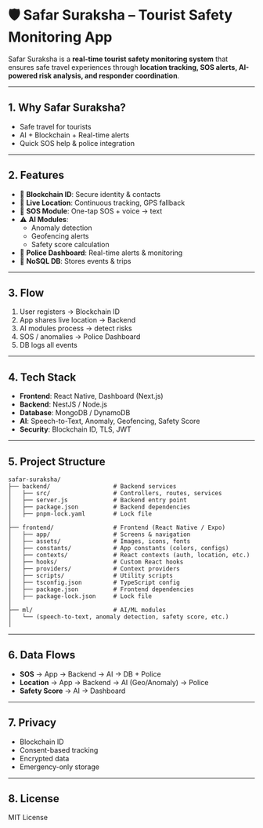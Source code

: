 # 🛡️ Safar Suraksha – Tourist Safety Monitoring App  

Safar Suraksha is a **real-time tourist safety monitoring system** that ensures safe travel experiences through **location tracking, SOS alerts, AI-powered risk analysis, and responder coordination**.  

---

## 1. Why Safar Suraksha?  
- Safe travel for tourists  
- AI + Blockchain + Real-time alerts  
- Quick SOS help & police integration 

---

## 2. Features  

- 🔐 **Blockchain ID**: Secure identity & contacts  
- 📍 **Live Location**: Continuous tracking, GPS fallback  
- 🚨 **SOS Module**: One-tap SOS + voice → text  
- ⚠️ **AI Modules**:  
  - Anomaly detection  
  - Geofencing alerts  
  - Safety score calculation  
- 👮 **Police Dashboard**: Real-time alerts & monitoring  
- 💾 **NoSQL DB**: Stores events & trips

---

## 3. Flow  

1. User registers → Blockchain ID  
2. App shares live location → Backend  
3. AI modules process → detect risks  
4. SOS / anomalies → Police Dashboard  
5. DB logs all events

---

## 4. Tech Stack  

- **Frontend**: React Native, Dashboard (Next.js)  
- **Backend**: NestJS / Node.js  
- **Database**: MongoDB / DynamoDB  
- **AI**: Speech-to-Text, Anomaly, Geofencing, Safety Score  
- **Security**: Blockchain ID, TLS, JWT

---

## 5. Project Structure  

```
safar-suraksha/
├── backend/                  # Backend services
│   ├── src/                  # Controllers, routes, services
│   ├── server.js             # Backend entry point
│   ├── package.json          # Backend dependencies
│   ├── pnpm-lock.yaml        # Lock file
│
├── frontend/                 # Frontend (React Native / Expo)
│   ├── app/                  # Screens & navigation
│   ├── assets/               # Images, icons, fonts
│   ├── constants/            # App constants (colors, configs)
│   ├── contexts/             # React contexts (auth, location, etc.)
│   ├── hooks/                # Custom React hooks
│   ├── providers/            # Context providers
│   ├── scripts/              # Utility scripts
│   ├── tsconfig.json         # TypeScript config
│   ├── package.json          # Frontend dependencies
│   ├── package-lock.json     # Lock file
│
├── ml/                       # AI/ML modules
│   └── (speech-to-text, anomaly detection, safety score, etc.)
│
```

---

## 6. Data Flows  

- **SOS** → App → Backend → AI → DB + Police  
- **Location** → App → Backend → AI (Geo/Anomaly) → Police  
- **Safety Score** → AI → Dashboard

---

## 7. Privacy  

- Blockchain ID  
- Consent-based tracking  
- Encrypted data  
- Emergency-only storage

---

## 8. License  
MIT License 
